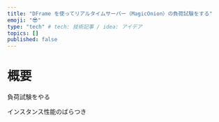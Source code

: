 ```yaml
---
title: "DFrame を使ってリアルタイムサーバー（MagicOnion）の負荷試験をする"
emoji: "😎"
type: "tech" # tech: 技術記事 / idea: アイデア
topics: []
published: false
---
```


# 概要

負荷試験をやる

インスタンス性能のばらつき
